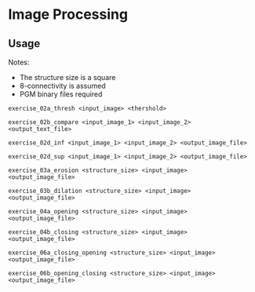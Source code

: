 Image Processing
================

## Usage

Notes:

- The structure size is a square
- 8-connectivity is assumed
- PGM binary files required


```
exercise_02a_thresh <input_image> <thershold>

exercise_02b_compare <input_image_1> <input_image_2> <output_text_file>

exercise_02d_inf <input_image_1> <input_image_2> <output_image_file>

exercise_02d_sup <input_image_1> <input_image_2> <output_image_file>

exercise_03a_erosion <structure_size> <input_image> <output_image_file>

exercise_03b_dilation <structure_size> <input_image> <output_image_file>

exercise_04a_opening <structure_size> <input_image> <output_image_file>

exercise_04b_closing <structure_size> <input_image> <output_image_file>

exercise_06a_closing_opening <structure_size> <input_image> <output_image_file>

exercise_06b_opening_closing <structure_size> <input_image> <output_image_file>

```